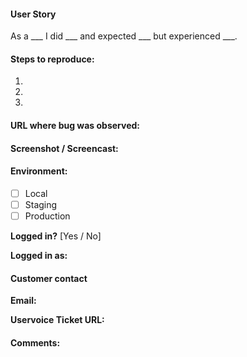 #### User Story

As a ___ I did ___ and expected ___ but experienced ___.

#### Steps to reproduce:

1.

2.

3.

#### URL where bug was observed: 

#### Screenshot / Screencast: 

#### Environment:

- [ ] Local
- [ ] Staging
- [ ] Production

**Logged in?** [Yes / No]

**Logged in as:**

#### Customer contact

**Email:**

**Uservoice Ticket URL:**

#### Comments:
